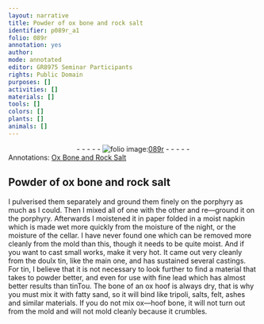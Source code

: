 ```yaml
---
layout: narrative
title: Powder of ox bone and rock salt
identifier: p089r_a1
folio: 089r
annotation: yes
author:
mode: annotated
editor: GR8975 Seminar Participants
rights: Public Domain
purposes: []
activities: []
materials: []
tools: []
colors: []
plants: []
animals: []
---
```


 <div class="folio" align="center">- - - - - <a href="http://gallica.bnf.fr/ark:/12148/btv1b10500001g/f183.image" target="_blank"><img src="https://cu-mkp.github.io/GR8975-edition/assets/photo-icon.png" alt="folio image: " style="display:inline-block; margin-bottom:-3px;"/>089r</a> - - - - - </div> 
<div class="annotation" align="left">Annotations:
<a href="https://drive.google.com/drive/folders/0BwJi-u8sfkVDfjNRYzJEYS1Nemd1Sm1aT2J0S0t0clViNThnQlpNYjVtUWwtVlRHNlhaZ00" target="_blank">Ox Bone and Rock Salt</a>
 </div>
 

## Powder of ox bone and rock salt 

 
 I pulverised them separately and ground them finely on the porphyry as much as I could. Then I mixed all of one with the other and re—ground it on the porphyry. Afterwards I moistened it in paper folded in a moist napkin which is made wet more quickly from the moisture of the night, or the moisture of the cellar. I have never found one which can be removed more cleanly from the mold than this, though it needs to be quite moist. And if you want to cast small works, make it very hot. It came out very cleanly from the doulx tin, like the main one, and has sustained several castings. For tin, I believe that it is not necessary to look further to find a material that takes to powder better, and even for use with fine lead which has almost better results than tinTou. The bone of an ox hoof is always dry, that is why you must mix it with fatty sand, so it will bind like tripoli, salts, felt, ashes and similar materials. If you do not mix ox—hoof bone, it will not turn out from the mold and will not mold cleanly because it crumbles. 
 